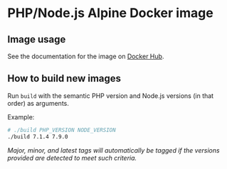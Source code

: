 # PHP/Node.js Alpine Docker image

## Image usage

See the documentation for the image on
[Docker Hub](https://hub.docker.com/r/codycraven/php-node/).

## How to build new images

Run `build` with the semantic PHP version and Node.js versions (in that order)
as arguments.

Example:

```bash
# ./build PHP_VERSION NODE_VERSION
./build 7.1.4 7.9.0
```

_Major, minor, and latest tags will automatically be tagged if the versions
provided are detected to meet such criteria._
